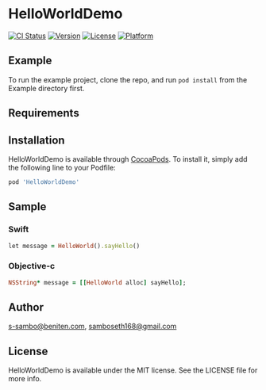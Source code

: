 # HelloWorldDemo

[![CI Status](https://img.shields.io/travis/s-sambo@beniten.com/HelloWorldDemo.svg?style=flat)](https://travis-ci.org/s-sambo@beniten.com/HelloWorldDemo)
[![Version](https://img.shields.io/cocoapods/v/HelloWorldDemo.svg?style=flat)](https://cocoapods.org/pods/HelloWorldDemo)
[![License](https://img.shields.io/cocoapods/l/HelloWorldDemo.svg?style=flat)](https://cocoapods.org/pods/HelloWorldDemo)
[![Platform](https://img.shields.io/cocoapods/p/HelloWorldDemo.svg?style=flat)](https://cocoapods.org/pods/HelloWorldDemo)

## Example

To run the example project, clone the repo, and run `pod install` from the Example directory first.

## Requirements

## Installation

HelloWorldDemo is available through [CocoaPods](https://cocoapods.org). To install
it, simply add the following line to your Podfile:

```ruby
pod 'HelloWorldDemo'
```

## Sample 
### Swift 
```ruby
let message = HelloWorld().sayHello()
```
### Objective-c
```ruby
NSString* message = [[HelloWorld alloc] sayHello];
```
## Author

s-sambo@beniten.com, samboseth168@gmail.com

## License

HelloWorldDemo is available under the MIT license. See the LICENSE file for more info.
